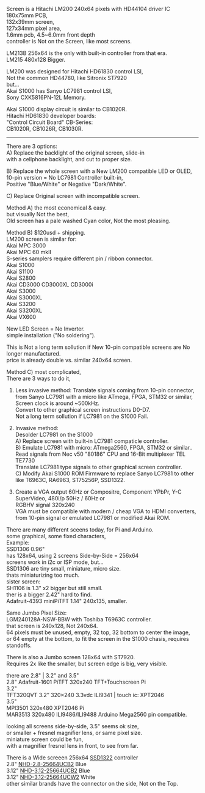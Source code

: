 Screen is a Hitachi LM200 240x64 pixels with HD44104 driver IC</br>
180x75mm PCB, </br>
132x39mm screen, </br>
127x34mm pixel area, </br>
1.6mm pcb, 4.5~6.0mm front depth </br>
controller is Not on the Screen, like most screens. </br>

LM213B 256x64 is the only with built-in controller from that era. </br>
LM215 480x128 Bigger. </br>

LM200 was designed for Hitachi HD61830 control LSI, </br>
Not the common HD44780, like Sitronix ST7920 </br>
but... </br>
Akai S1000 has Sanyo LC7981 control LSI, </br>
Sony CXK5816PN-12L Memory.</br>

Akai S1000 display circuit is similar to CB1020R. </br>
Hitachi HD61830 developer boards: </br>
"Control Circuit Board" CB-Series:  </br>
CB1020R, CB1026R, CB1030R. </br>

------

There are 3 options: </br>
A) Replace the backlight of the original screen, slide-in </br>
with a cellphone backlight, and cut to proper size. </br>

B) Replace the whole screen with a New LM200 compatible LED or OLED, </br>
10-pin version = No LC7981 Controller built-in,  </br>
Positive "Blue/White" or Negative "Dark/White". </br>

C) Replace Original screen with incompatible screen. </br>

Method A) the most economical & easy. </br>
but visually Not the best, </br>
Old screen has a pale washed Cyan color, Not the most pleasing. </br>

Method B) $120usd + shipping. </br>
LM200 screen is similar for: </br>
Akai MPC 3000 </br>
Akai MPC 60 mkII </br>
S-series samplers require different pin / ribbon connector.  </br>
Akai S1000 </br>
Akai S1100 </br>
Akai S2800 </br>
Akai CD3000 CD3000XL CD3000i </br>
Akai S3000 </br>
Akai S3000XL </br>
Akai S3200 </br>
Akai S3200XL </br>
Akai VX600 </br>

New LED Screen = No Inverter. </br>
simple installation ("No soldering"). </br>

This is Not a long term sollution if New 10-pin compatible screens are No longer manufactured. </br>
price is already double vs. similar 240x64 screen. </br>

Method C) most complicated, </br>
There are 3 ways to do it, </br>
1. Less invasive method:
Translate signals coming from 10-pin connector,</br>
from Sanyo LC7981 with a micro like ATmega, FPGA, STM32 or similar, </br>
Screen clock is around ~500kHz. </br>
Convert to other graphical screen instructions D0-D7. </br>
Not a long term sollution if LC7981 on the S1000 Fail. </br>

2. Invasive method: </br>
Desolder LC7981 on the S1000 </br>
A) Replace screen with built-in LC7981 compaticle controller. </br>
B) Emulate LC7981 with micro: ATmega2560, FPGA, STM32 or similar.. </br>
Read signals from Nec v50 "80186" CPU and 16-Bit multiplexer TEL TE7730 </br>
Translate LC7981 type signals to other graphical screen controller. </br>
C) Modify Akai S1000 ROM Firmware to replace Sanyo LC7981 to other like T6963C, RA6963, ST75256P, SSD1322. </br>

3. Create a VGA output 60Hz or Compositre, Component YPbPr, Y-C SuperVideo, </btr>
480i/p 50Hz / 60Hz or </br>
RGBHV signal 320x240 </br>
VGA must be compatible with modern / cheap VGA to HDMI converters, </br>
from 10-pin signal or emulated LC7981 or modified Akai ROM. </br>

There are many different sceens today, for Pi and Arduino. </br>
some graphical, some fixed characters, </br>
Example: </br>
SSD1306 0.96" </br>
has 128x64, using 2 screens Side-by-Side = 256x64 </br>
screens work in i2c or ISP mode, but... </br>
SSD1306 are tiny small, miniature, micro size. </br>
thats miniaturizing too much. </br>
sister screen: </br>
SH1106 is 1.3" x2 bigger but still small. </br>
ther is a bigger 2.42" hard to find. <br>
Adafruit-4393 miniPiTFT 1.14" 240x135, smaller.  </br>

Same Jumbo Pixel Size: </br>
LGM240128A-NSW-BBW with Toshiba T6963C controller. </br>
that screen is 240x128, Not 240x64. </br>
64 pixels must be unused, empty, 32 top, 32 bottom to center the image, </br>
or 64 empty at the bottom, to fit the screen in the S1000 chasis, requires standoffs. </br>

There is also a Jumbo screen 128x64 with ST7920. </br>
Requires 2x like the smaller, but screen edge is big, very visible. </br>

there are 2.8" | 3.2" and 3.5" </br>
2.8" Adafruit-1601 PiTFT 320x240 TFT+Touchscreen Pi </br>
3.2" </br>
TFT320QVT 3.2″ 320×240 3.3vdc ILI9341 | touch ic: XPT2046 </br>
3.5" </br>
MPI3501 320x480 XPT2046 Pi </br>
MAR3513 320x480 ILI9486/ILI9488 Arduino Mega2560 pin compatible. </br>

looking all screens side-by-side, 3.5" seems ok size, </br>
or smaller + fresnel magnifier lens, or same pixel size. </br>
miniature screen could be fun, </br>
with a magnifier fresnel lens in front, to see from far. </br>

There is a Wide screeen 256x64 [SSD1322](https://support.newhavendisplay.com/hc/en-us/articles/4414477846679-SSD1322) controller </br>
2.8" [NHD-2.8-25664UCB2](https://newhavendisplay.com/2-8-inch-blue-graphic-oled-module/) Blue </br>
3.12" [NHD-3.12-25664UCB2](https://newhavendisplay.com/3-12-inch-blue-graphic-oled-module/) Blue </br>
3.12" [NHD-3.12-25664UCW2](https://newhavendisplay.com/3-12-inch-white-graphic-oled-module/) White </br>
other similar brands have the connector on the side, Not on the Top. </br>

